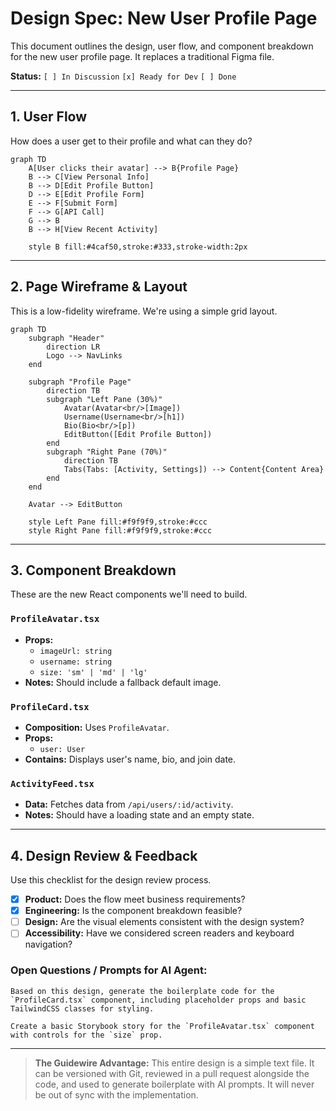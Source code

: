 # Design Spec: New User Profile Page

This document outlines the design, user flow, and component breakdown for the new user profile page. It replaces a traditional Figma file.

**Status:** `[ ] In Discussion` `[x] Ready for Dev` `[ ] Done`

---

## 1. User Flow

How does a user get to their profile and what can they do?

```mermaid
graph TD
    A[User clicks their avatar] --> B{Profile Page}
    B --> C[View Personal Info]
    B --> D[Edit Profile Button]
    D --> E[Edit Profile Form]
    E --> F[Submit Form]
    F --> G[API Call]
    G --> B
    B --> H[View Recent Activity]
    
    style B fill:#4caf50,stroke:#333,stroke-width:2px
```

---

## 2. Page Wireframe & Layout

This is a low-fidelity wireframe. We're using a simple grid layout.

```mermaid
graph TD
    subgraph "Header"
        direction LR
        Logo --> NavLinks
    end

    subgraph "Profile Page"
        direction TB
        subgraph "Left Pane (30%)"
            Avatar(Avatar<br/>[Image])
            Username(Username<br/>[h1])
            Bio(Bio<br/>[p])
            EditButton([Edit Profile Button])
        end
        subgraph "Right Pane (70%)"
            direction TB
            Tabs(Tabs: [Activity, Settings]) --> Content{Content Area}
        end
    end
    
    Avatar --> EditButton

    style Left Pane fill:#f9f9f9,stroke:#ccc
    style Right Pane fill:#f9f9f9,stroke:#ccc
```

---

## 3. Component Breakdown

These are the new React components we'll need to build.

### `ProfileAvatar.tsx`
- **Props:**
  - `imageUrl: string`
  - `username: string`
  - `size: 'sm' | 'md' | 'lg'`
- **Notes:** Should include a fallback default image.

### `ProfileCard.tsx`
- **Composition:** Uses `ProfileAvatar`.
- **Props:**
  - `user: User`
- **Contains:** Displays user's name, bio, and join date.

### `ActivityFeed.tsx`
- **Data:** Fetches data from `/api/users/:id/activity`.
- **Notes:** Should have a loading state and an empty state.

---

## 4. Design Review & Feedback

Use this checklist for the design review process.

- [x] **Product:** Does the flow meet business requirements?
- [x] **Engineering:** Is the component breakdown feasible?
- [ ] **Design:** Are the visual elements consistent with the design system?
- [ ] **Accessibility:** Have we considered screen readers and keyboard navigation?

### **Open Questions / Prompts for AI Agent:**

```prompt
Based on this design, generate the boilerplate code for the `ProfileCard.tsx` component, including placeholder props and basic TailwindCSS classes for styling.
```

```prompt
Create a basic Storybook story for the `ProfileAvatar.tsx` component with controls for the `size` prop.
```

---

> **The Guidewire Advantage:** This entire design is a simple text file. It can be versioned with Git, reviewed in a pull request alongside the code, and used to generate boilerplate with AI prompts. It will never be out of sync with the implementation. 